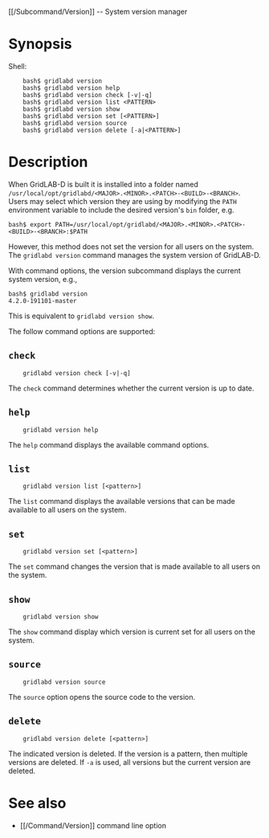 [[/Subcommand/Version]] -- System version manager

# Synopsis

Shell:

~~~
	bash$ gridlabd version 
	bash$ gridlabd version help
	bash$ gridlabd version check [-v|-q]
	bash$ gridlabd version list <PATTERN>
	bash$ gridlabd version show
	bash$ gridlabd version set [<PATTERN>]
	bash$ gridlabd version source
	bash$ gridlabd version delete [-a|<PATTERN>]
~~~

# Description

When GridLAB-D is built it is installed into a folder named `/usr/local/opt/gridlabd/<MAJOR>.<MINOR>.<PATCH>-<BUILD>-<BRANCH>`.  Users may select which version they are using by modifying the `PATH` environment variable to include the desired version's `bin` folder, e.g.
~~~
bash$ export PATH=/usr/local/opt/gridlabd/<MAJOR>.<MINOR>.<PATCH>-<BUILD>-<BRANCH>:$PATH
~~~
However, this method does not set the version for all users on the system. The `gridlabd version` command manages the system version of GridLAB-D.  

With command options, the version subcommand displays the current system version, e.g.,
~~~
bash$ gridlabd version
4.2.0-191101-master
~~~
This is equivalent to `gridlabd version show`.

The follow command options are supported:

## `check`

~~~
	gridlabd version check [-v|-q]
~~~

The `check` command determines whether the current version is up to date.

## `help`

~~~
	gridlabd version help
~~~

The `help` command displays the available command options.

## `list`

~~~
	gridlabd version list [<pattern>]
~~~

The `list` command displays the available versions that can be made available to all users on the system.

## `set`

~~~
	gridlabd version set [<pattern>]
~~~

The `set` command changes the version that is made available to all users on the system.

## `show`

~~~
	gridlabd version show
~~~

The `show` command display which version is current set for all users on the system.

## `source`

~~~
	gridlabd version source
~~~

The `source` option opens the source code to the version.

## `delete`

~~~
	gridlabd version delete [<pattern>]
~~~

The indicated version is deleted. If the version is a pattern, then multiple versions are deleted.  If `-a` is used, all versions but the current version are deleted.

# See also

* [[/Command/Version]] command line option
